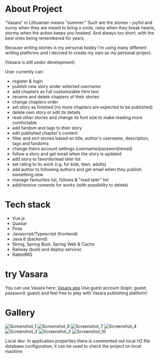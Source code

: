 # About Project
"Vasara" in Lithuanian means "summer." Such are the stories – joyful and sunny when they are meant to bring a smile, rainy when they break hearts, stormy when the action keeps you hooked. And always too short, with the best ones being remembered for years.

Because writing stories is my personal hobby I'm using many different writing platforms and I decived to create my own as my personal project.

(Vasara is still under development)

User currently can:
- register & login
- publish new story under selected username
- add chapters as full customizable html text
- rename and delete chapters of their stories
- change chapters order
- set story as finished (no more chapters are expected to be published)
- delete own story or edit its details
- read other stories and change its font size to make reading more comfortable
- add fandom and tags to their story
- edit published chapter's content
- filter and sort stories based on title, author's username, description, tags and fandoms
- change theirs account settings (username/password/email)
- follow a story and get email when the story is updated
- add story to favorite/read later list
- set rating to its work (r.g. for kids, teen, adults)
-  add author to following authors and get email when they publish something new
-  manage favourites list, follows & "read later" list
-  add/receive coments for works (with possibility to delete)


# Tech stack
- Vue.js
- Quasar
- Pinia
- Javascript/Typescript (frontend)
- Java 8 (backend)
- String, Spring Boot, Spring Web & Cache
-  Railway (build and deploy service)
-  RabbitMQ

# try Vasara
You can use Vasara here:
[Vasara app](https://vasaraf-production.up.railway.app/#/) 
Use guest account (login: guest; password: guest) and feel free to play with Vasara publishing platform!

# Gallery
![Screenshot_1](https://github.com/user-attachments/assets/551dfb59-a336-40da-8cbe-51ad502aa984)
![Screenshot_9](https://github.com/user-attachments/assets/0bcecd5c-69e9-420d-9154-3da732d68ad7)
![Screenshot_7](https://github.com/user-attachments/assets/271cac57-13fe-4f50-8341-6824b085e8d9)
![Screenshot_4](https://github.com/user-attachments/assets/9515dd00-4139-4606-afd4-5c077d2526a0)
![Screenshot_3](https://github.com/user-attachments/assets/3b6eee82-d32e-472e-8213-7868e0b3782a)
![Screenshot_2](https://github.com/user-attachments/assets/6aa8f6db-1862-40c0-b7e3-b9eb6e8c1dbb)
![Screenshot_10](https://github.com/user-attachments/assets/a4143d34-5c2a-41af-b4b2-b5fd1bc897e2)




Local dev:
In application.properties there is commented out local H2 file database configuration; it can be used to check the project on local machine

